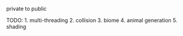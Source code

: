 private to public

TODO:
	1. multi-threading
	2. collision
	3. biome
	4. animal generation
	5. shading